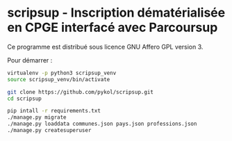 scripsup - Inscription dématérialisée en CPGE interfacé avec Parcoursup
=======================================================================

Ce programme est distribué sous licence GNU Affero GPL version 3.

Pour démarrer :

```sh
virtualenv -p python3 scripsup_venv
source scripsup_venv/bin/activate

git clone https://github.com/pykol/scripsup.git
cd scripsup

pip intall -r requirements.txt
./manage.py migrate
./manage.py loaddata communes.json pays.json professions.json
./manage.py createsuperuser
```
